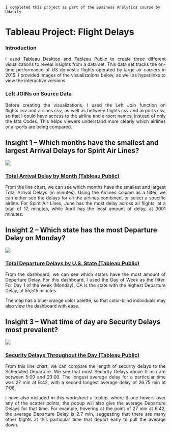 ```
I completed this project as part of the Business Analytics course by Udacity
```
# Tableau Project: Flight Delays

### Introduction
<p align="justify">
I used Tableau Desktop and Tableau Public to create three different visualizations to reveal insights from a data set. This data set tracks the on-time performance of US domestic flights operated by large air carriers in 2015. I provided images of the visualizations below, as well as hyperlinks to view the interactive versions.
</p>

### Left JOINs on Source Data
<p align="justify">
Before creating the visualizations, I used the Left Join function on flights.csv and airlines.csv, as well as between flights.csv and airports.csv, so that I could have access to the airline and airport names, instead of only the Iata Codes. This helps viewers understand more clearly which airlines or airports are being compared.
</p>

## Insight 1 – Which months have the smallest and largest Arrival Delays for Spirit Air Lines?
<div class='tableauPlaceholder' id='viz1614798066164' style='position: relative'><noscript><a href='#'><img alt=' ' src='https:&#47;&#47;public.tableau.com&#47;static&#47;images&#47;Ar&#47;ArrivalDelaysbyMonth&#47;Sheet1&#47;1_rss.png' style='border: none' /></a></noscript><object class='tableauViz'  style='display:none;'><param name='host_url' value='https%3A%2F%2Fpublic.tableau.com%2F' /> <param name='embed_code_version' value='3' /> <param name='site_root' value='' /><param name='name' value='ArrivalDelaysbyMonth&#47;Sheet1' /><param name='tabs' value='no' /><param name='toolbar' value='yes' /><param name='static_image' value='https:&#47;&#47;public.tableau.com&#47;static&#47;images&#47;Ar&#47;ArrivalDelaysbyMonth&#47;Sheet1&#47;1.png' /> <param name='animate_transition' value='yes' /><param name='display_static_image' value='yes' /><param name='display_spinner' value='yes' /><param name='display_overlay' value='yes' /><param name='display_count' value='yes' /><param name='language' value='en' /></object></div>      

### <a href="https://public.tableau.com/profile/tony.liao#!/vizhome/ArrivalDelaysbyMonth/Sheet1">Total Arrival Delay by Month (Tableau Public)</a>
<p align="justify"> 
From the line chart, we can see which months have the smallest and largest Total Arrival Delays (in minutes). Using the Airlines column as a filter, we can either see the delays for all the airlines combined, or select a specific airline. For Spirit Air Lines, June has the most delay across all flights, at a total of 17, minutes, while April has the least amount of delay, at 3001 minutes.
</p>

## Insight 2 – Which state has the most Departure Delay on Monday?
<div class='tableauPlaceholder' id='viz1614797865181' style='position: relative'><noscript><a href='#'><img alt=' ' src='https:&#47;&#47;public.tableau.com&#47;static&#47;images&#47;To&#47;TotalDepartureDelaysinU_S_States&#47;Dashboard1&#47;1_rss.png' style='border: none' /></a></noscript><object class='tableauViz'  style='display:none;'><param name='host_url' value='https%3A%2F%2Fpublic.tableau.com%2F' /> <param name='embed_code_version' value='3' /> <param name='site_root' value='' /><param name='name' value='TotalDepartureDelaysinU_S_States&#47;Dashboard1' /><param name='tabs' value='no' /><param name='toolbar' value='yes' /><param name='static_image' value='https:&#47;&#47;public.tableau.com&#47;static&#47;images&#47;To&#47;TotalDepartureDelaysinU_S_States&#47;Dashboard1&#47;1.png' /> <param name='animate_transition' value='yes' /><param name='display_static_image' value='yes' /><param name='display_spinner' value='yes' /><param name='display_overlay' value='yes' /><param name='display_count' value='yes' /><param name='language' value='en' /></object></div>    

### <a href="https://public.tableau.com/profile/tony.liao#!/vizhome/TotalDepartureDelaysinU_S_States/Dashboard1">Total Departure Delays by U.S. State (Tableau Public)</a>

<p align="justify">
From the dashboard, we can see which states have the most amount of Departure Delay. For this
dashboard, I used the Day of Week as the filter. For Day 1 of the week (Monday), CA is the state with the
highest Departure Delay, at 55,515 minutes.
</p>

<p align="justify">
The map has a blue-orange color palette, so that color-blind individuals may also view the dashboard with
ease.
</p>



## Insight 3 – What time of day are Security Delays most prevalent?
<div class='tableauPlaceholder' id='viz1614798014671' style='position: relative'><noscript><a href='#'><img alt=' ' src='https:&#47;&#47;public.tableau.com&#47;static&#47;images&#47;Se&#47;SecurityDelaysThroughouttheDay&#47;Sheet4&#47;1_rss.png' style='border: none' /></a></noscript><object class='tableauViz'  style='display:none;'><param name='host_url' value='https%3A%2F%2Fpublic.tableau.com%2F' /> <param name='embed_code_version' value='3' /> <param name='site_root' value='' /><param name='name' value='SecurityDelaysThroughouttheDay&#47;Sheet4' /><param name='tabs' value='no' /><param name='toolbar' value='yes' /><param name='static_image' value='https:&#47;&#47;public.tableau.com&#47;static&#47;images&#47;Se&#47;SecurityDelaysThroughouttheDay&#47;Sheet4&#47;1.png' /> <param name='animate_transition' value='yes' /><param name='display_static_image' value='yes' /><param name='display_spinner' value='yes' /><param name='display_overlay' value='yes' /><param name='display_count' value='yes' /><param name='language' value='en' /></object></div>              

### <a href="https://public.tableau.com/profile/tony.liao#!/vizhome/SecurityDelaysThroughouttheDay/Sheet4">Security Delays Throughout the Day (Tableau Public)</a>
<p align="justify">
From this line chart, we can compare the length of security delays to the Scheduled Departure. We see
that most Security Delays above 0 min are between 5:00 and 23:00. The longest average delay for a
particular time was 27 min at 6:42, with a second longest average delay of 26.75 min at 7:06.
</p>
<p align="justify">
I have also included in this worksheet a tooltip, where if one hovers over any of the scatter points, the
popup will also give the average Departure Delays for that time. For example, hovering at the point of 27
min at 6:42, the average Departure Delay is 2.7 min, suggesting that there are many other flights at this
particular time that depart early to pull the average down.
</p>

